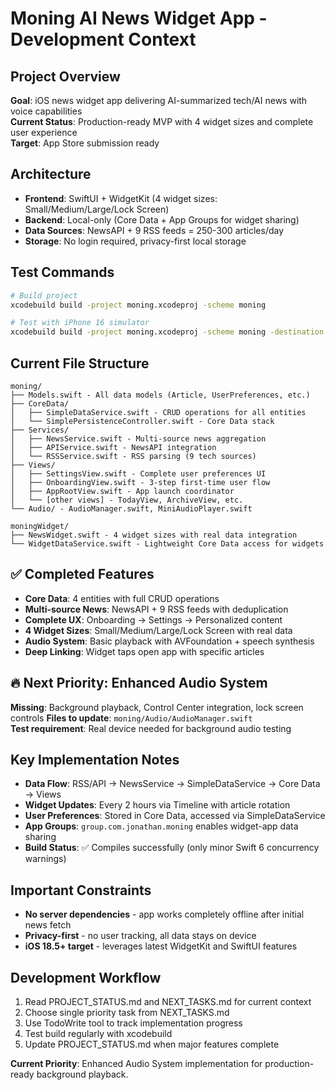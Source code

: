 # Moning AI News Widget App - Development Context

## Project Overview
**Goal**: iOS news widget app delivering AI-summarized tech/AI news with voice capabilities  
**Current Status**: Production-ready MVP with 4 widget sizes and complete user experience  
**Target**: App Store submission ready  

## Architecture
- **Frontend**: SwiftUI + WidgetKit (4 widget sizes: Small/Medium/Large/Lock Screen)
- **Backend**: Local-only (Core Data + App Groups for widget sharing)  
- **Data Sources**: NewsAPI + 9 RSS feeds = 250-300 articles/day
- **Storage**: No login required, privacy-first local storage

## Test Commands
```bash
# Build project
xcodebuild build -project moning.xcodeproj -scheme moning

# Test with iPhone 16 simulator  
xcodebuild build -project moning.xcodeproj -scheme moning -destination 'platform=iOS Simulator,name=iPhone 16'
```

## Current File Structure
```
moning/
├── Models.swift - All data models (Article, UserPreferences, etc.)
├── CoreData/
│   ├── SimpleDataService.swift - CRUD operations for all entities
│   └── SimplePersistenceController.swift - Core Data stack
├── Services/  
│   ├── NewsService.swift - Multi-source news aggregation
│   ├── APIService.swift - NewsAPI integration
│   └── RSSService.swift - RSS parsing (9 tech sources)
├── Views/
│   ├── SettingsView.swift - Complete user preferences UI
│   ├── OnboardingView.swift - 3-step first-time user flow
│   ├── AppRootView.swift - App launch coordinator
│   └── [other views] - TodayView, ArchiveView, etc.
└── Audio/ - AudioManager.swift, MiniAudioPlayer.swift

moningWidget/
├── NewsWidget.swift - 4 widget sizes with real data integration
└── WidgetDataService.swift - Lightweight Core Data access for widgets
```

## ✅ Completed Features
- **Core Data**: 4 entities with full CRUD operations
- **Multi-source News**: NewsAPI + 9 RSS feeds with deduplication
- **Complete UX**: Onboarding → Settings → Personalized content
- **4 Widget Sizes**: Small/Medium/Large/Lock Screen with real data
- **Audio System**: Basic playback with AVFoundation + speech synthesis
- **Deep Linking**: Widget taps open app with specific articles

## 🔥 Next Priority: Enhanced Audio System
**Missing**: Background playback, Control Center integration, lock screen controls
**Files to update**: `moning/Audio/AudioManager.swift`  
**Test requirement**: Real device needed for background audio testing

## Key Implementation Notes
- **Data Flow**: RSS/API → NewsService → SimpleDataService → Core Data → Views
- **Widget Updates**: Every 2 hours via Timeline with article rotation  
- **User Preferences**: Stored in Core Data, accessed via SimpleDataService
- **App Groups**: `group.com.jonathan.moning` enables widget-app data sharing
- **Build Status**: ✅ Compiles successfully (only minor Swift 6 concurrency warnings)

## Important Constraints
- **No server dependencies** - app works completely offline after initial news fetch
- **Privacy-first** - no user tracking, all data stays on device
- **iOS 18.5+ target** - leverages latest WidgetKit and SwiftUI features

## Development Workflow
1. Read PROJECT_STATUS.md and NEXT_TASKS.md for current context
2. Choose single priority task from NEXT_TASKS.md  
3. Use TodoWrite tool to track implementation progress
4. Test build regularly with xcodebuild
5. Update PROJECT_STATUS.md when major features complete

**Current Priority**: Enhanced Audio System implementation for production-ready background playback.